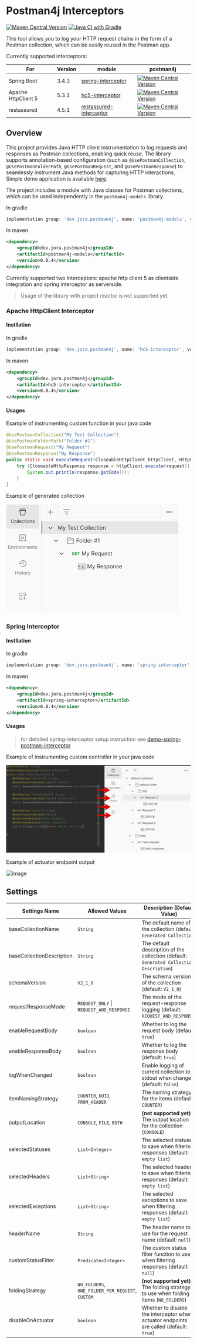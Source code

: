 # Postman4j Interceptors

[![Maven Central Version](https://img.shields.io/maven-central/v/dev.jora.postman4j/postman4j-models)](https://central.sonatype.com/artifact/dev.jora.postman4j/postman4j-models)
[![Java CI with Gradle](https://github.com/dyadyaJora/postman4j-interceptors/actions/workflows/gradle.yml/badge.svg)](https://github.com/dyadyaJora/postman4j-interceptors/actions/workflows/gradle.yml)


This tool allows you to log your HTTP request chains in the form of a Postman collection, which can be easily reused in the Postman app.

Currently supported interceptors:

| For                 | Version | module                                                                                                    | postman4j                                                                                                                                                                             |
|---------------------|---------|-----------------------------------------------------------------------------------------------------------|---------------------------------------------------------------------------------------------------------------------------------------------------------------------------------------|
| Spring Boot         | 3.4.3   | [spring-interceptor](https://github.com/dyadyaJora/postman4j-interceptors/tree/master/spring-interceptor) | [![Maven Central Version](https://img.shields.io/maven-central/v/dev.jora.postman4j/spring-interceptor)](https://central.sonatype.com/artifact/dev.jora.postman4j/spring-interceptor) 
| Apache HttpClient 5 | 5.3.1   | [hc5-interceptor](https://github.com/dyadyaJora/postman4j-interceptors/tree/master/hc5-interceptor)                                                                                       | [![Maven Central Version](https://img.shields.io/maven-central/v/dev.jora.postman4j/hc5-interceptor)](https://central.sonatype.com/artifact/dev.jora.postman4j/hc5-interceptor)       
| restassured         | 4.5.1   | [restassured-interceptor](https://github.com/dyadyaJora/postman4j-interceptors/tree/master/restassured-interceptor) | [![Maven Central Version](https://img.shields.io/maven-central/v/dev.jora.postman4j/restassured-interceptor)](https://central.sonatype.com/artifact/dev.jora.postman4j/restassured-interceptor) |

## Overview

This project provides Java HTTP client instrumentation to log requests and responses as Postman collections, enabling quick reuse.
The library supports annotation-based configuration (such as `@UsePostmanCollection`, `@UsePostmanFolderPath`, `@UsePostmanRequest`, and `@UsePostmanResponse`) to seamlessly instrument Java methods for capturing HTTP interactions.
Simple demo application is available [here](https://github.com/dyadyaJora/demo-spring-postman-interceptor).

The project includes a module with Java classes for Postman collections, which can be used independently in the `postman4j-models` library.

In gradle
```gradle
implementation group: 'dev.jora.postman4j', name: 'postman4j-models', version: '0.0.4'
```

In maven
```xml
<dependency>
    <groupId>dev.jora.postman4j</groupId>
    <artifactId>postman4j-models</artifactId>
    <version>0.0.4</version>
</dependency>
```

Currently supported two interceptors: apache http client 5 as clientside integration and spring interceptor as serverside.

> Usage of the library with project reactor is not supported yet.

### Apache HttpClient Interceptor

#### Instllation

In gradle
```gradle
implementation group: 'dev.jora.postman4j', name: 'hc5-interceptor', version: '0.0.4'
```

In maven
```xml
<dependency>
    <groupId>dev.jora.postman4j</groupId>
    <artifactId>hc5-interceptor</artifactId>
    <version>0.0.4</version>
</dependency>
```

#### Usages

Example of instrumenting custom function in your java code

```java
@UsePostmanCollection("My Test Collection")
@UsePostmanFolderPath("Folder #1")
@UsePostmanRequest("My Request")
@UsePostmanResponse("My Response")
public static void executeRequest(CloseableHttpClient httpClient, HttpUriRequestBase request) throws IOException {
    try (CloseableHttpResponse response = httpClient.execute(request)) {
        System.out.println(response.getCode());
    }
}
```
Example of generated collection

![img.png](img-hc5.png)

### Spring Interceptor

#### Instllation

In gradle
```gradle
implementation group: 'dev.jora.postman4j', name: 'spring-interceptor', version: '0.0.4'
```

In maven
```xml
<dependency>
    <groupId>dev.jora.postman4j</groupId>
    <artifactId>spring-interceptor</artifactId>
    <version>0.0.4</version>
</dependency>
```

#### Usages

> for detailed spring-interceptor setup instruction see [demo-spring-postman-interceptor](https://github.com/dyadyaJora/demo-spring-postman-interceptor)

Example of instrumenting custom controller in your java code

![img.png](img-spring.png)

Example of actuator endpoint output

![image](https://github.com/user-attachments/assets/76ccbf87-accc-43e7-bb93-906346383a20)



## Settings

| Settings Name            | Allowed Values                                   | Description (Default Value)                                                             |
|--------------------------|--------------------------------------------------|-----------------------------------------------------------------------------------------|
| baseCollectionName       | `String`                                         | The default name of the collection (default: `Generated Collection`)                    |
| baseCollectionDescription| `String`                                         | The default description of the collection (default: `Generated Collection Description`) |
| schemaVersion            | `V2_1_0`                                         | The schema version of the collection (default: `V2_1_0`)                                |
| requestResponseMode      | `REQUEST_ONLY` \| `REQUEST_AND_RESPONSE`         | The mode of the request-response logging (default: `REQUEST_AND_RESPONSE`)              |
| enableRequestBody        | `boolean`                                        | Whether to log the request body (default: `true`)                                       |
| enableResponseBody       | `boolean`                                        | Whether to log the response body (default: `true`)                                      |
| logWhenChanged           | `boolean`                                        | Enable logging of current collection to stdout when changed (default: `false`)          |
| itemNamingStrategy       | `COUNTER`, `UUID`, `FROM_HEADER`                 | The naming strategy for the items (default: `COUNTER`)                                  |
| outputLocation           | `CONSOLE`, `FILE`, `BOTH`                        | **(not supported yet)** The output location for the collection (`CONSOLE`)              |
| selectedStatuses         | `List<Integer>`                                  | The selected statuses to save when filtering responses (default: `empty list`)          |
| selectedHeaders          | `List<String>`                                   | The selected headers to save when filtering responses (default: `empty list`)           |
| selectedExceptions       | `List<String>`                                   | The selected exceptions to save when filtering responses (default: `empty list`)        |
| headerName               | `String`                                         | The header name to use for the request name (default: `null`)                           |
| customStatusFilter       | `Predicate<Integer>`                             | The custom status filter function to use when filtering responses (default: `null`)     |
| foldingStrategy          | `NO_FOLDERS`, `ONE_FOLDER_PER_REQUEST`, `CUSTOM` | **(not supported yet)** The folding strategy to use when folding items (`NO_FOLDERS`)   |
| disableOnActuator        | `boolean`                                        | Whether to disable the interceptor when actuator endpoints are called (default: `true`)            |
